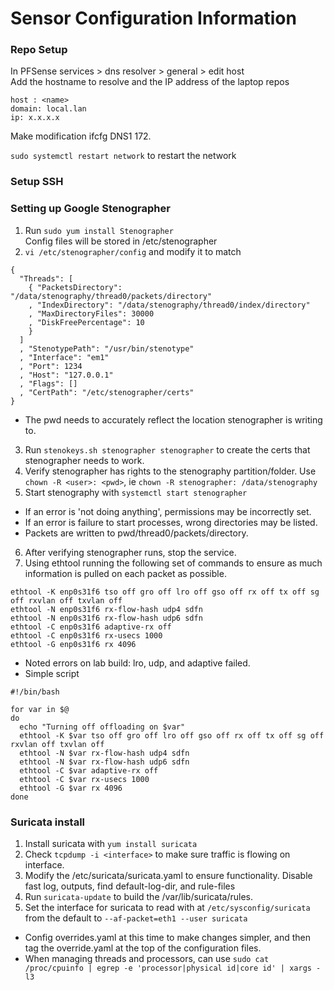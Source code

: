 # Sensor Configuration Information

### Repo Setup
In PFSense services > dns resolver > general > edit host  
Add the hostname to resolve and the IP address of the laptop repos  
```
host : <name>
domain: local.lan
ip: x.x.x.x
```

Make modification ifcfg DNS1 172.

`sudo systemctl restart network` to restart the network

### Setup SSH


### Setting up Google Stenographer
1. Run `sudo yum install Stenographer`  
Config files will be stored in /etc/stenographer  
2. `vi /etc/stenographer/config` and modify it to match
```
{
  "Threads": [
    { "PacketsDirectory": "/data/stenography/thread0/packets/directory"
    , "IndexDirectory": "/data/stenography/thread0/index/directory"
    , "MaxDirectoryFiles": 30000
    , "DiskFreePercentage": 10
    }
  ]
  , "StenotypePath": "/usr/bin/stenotype"
  , "Interface": "em1"
  , "Port": 1234
  , "Host": "127.0.0.1"
  , "Flags": []
  , "CertPath": "/etc/stenographer/certs"
}
```
- The pwd needs to accurately reflect the location stenographer is writing to.  
3. Run `stenokeys.sh stenographer stenographer` to create the certs that stenographer needs to work.  
4. Verify stenographer has rights to the stenography partition/folder. Use `chown -R <user>: <pwd>`, ie `chown -R stenographer: /data/stenography`  
5. Start stenography with `systemctl start stenographer`  
- If an error is 'not doing anything', permissions may be incorrectly set.
- If an error is failure to start processes, wrong directories may be listed.  
- Packets are written to pwd/thread0/packets/directory.
6. After verifying stenographer runs, stop the service.
7. Using ethtool running the following set of commands to ensure as much information is pulled on each packet as possible.
```
ethtool -K enp0s31f6 tso off gro off lro off gso off rx off tx off sg off rxvlan off txvlan off
ethtool -N enp0s31f6 rx-flow-hash udp4 sdfn
ethtool -N enp0s31f6 rx-flow-hash udp6 sdfn
ethtool -C enp0s31f6 adaptive-rx off
ethtool -C enp0s31f6 rx-usecs 1000
ethtool -G enp0s31f6 rx 4096
```
- Noted errors on lab build: lro, udp, and adaptive failed.  
- Simple script
```
#!/bin/bash

for var in $@
do
  echo "Turning off offloading on $var"
  ethtool -K $var tso off gro off lro off gso off rx off tx off sg off rxvlan off txvlan off
  ethtool -N $var rx-flow-hash udp4 sdfn
  ethtool -N $var rx-flow-hash udp6 sdfn
  ethtool -C $var adaptive-rx off
  ethtool -C $var rx-usecs 1000
  ethtool -G $var rx 4096
done
```
### Suricata install
1. Install suricata with `yum install suricata`
2. Check `tcpdump -i <interface>` to make sure traffic is flowing on interface.
3. Modify the /etc/suricata/suricata.yaml to ensure functionality. Disable fast log, outputs, find default-log-dir, and rule-files
4. Run `suricata-update` to build the /var/lib/suricata/rules.
5. Set the interface for suricata to read with at `/etc/sysconfig/suricata` from the default to `--af-packet=eth1 --user suricata`
- Config overrides.yaml at this time to make changes simpler, and then tag the override.yaml at the top of the configuration files.
- When managing threads and processors, can use `sudo cat /proc/cpuinfo | egrep -e 'processor|physical id|core id' | xargs -l3`

